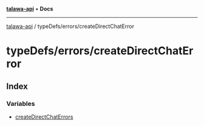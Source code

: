 [**talawa-api**](../../../README.md) • **Docs**

***

[talawa-api](../../../modules.md) / typeDefs/errors/createDirectChatError

# typeDefs/errors/createDirectChatError

## Index

### Variables

- [createDirectChatErrors](variables/createDirectChatErrors.md)
